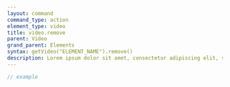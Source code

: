 ```yaml
---
layout: command
command_type: action
element_type: video
title: video.remove
parent: Video
grand_parent: Elements
syntax: getVideo("ELEMENT_NAME").remove()
description: Lorem ipsum dolor sit amet, consectetur adipiscing elit, sed do eiusmod tempor incididunt ut labore et dolore magna aliqua. Ut enim ad minim veniam, quis nostrud exercitation ullamco laboris nisi ut aliquip ex ea commodo consequat.
---
```


```javascript
// example
```